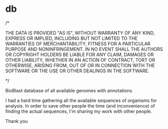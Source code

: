 db
==
/*

THE DATA IS PROVIDED "AS IS", WITHOUT WARRANTY OF ANY KIND, EXPRESS OR
IMPLIED, INCLUDING BUT NOT LIMITED TO THE WARRANTIES OF MERCHANTABILITY,
FITNESS FOR A PARTICULAR PURPOSE AND NONINFRINGEMENT. IN NO EVENT SHALL THE
AUTHORS OR COPYRIGHT HOLDERS BE LIABLE FOR ANY CLAIM, DAMAGES OR OTHER
LIABILITY, WHETHER IN AN ACTION OF CONTRACT, TORT OR OTHERWISE, ARISING FROM,
OUT OF OR IN CONNECTION WITH THE SOFTWARE OR THE USE OR OTHER DEALINGS IN
THE SOFTWARE.

*/

BioBlast database of all available genomes with annotations

I had a hard time gathering all the available sequences of organisms for analysis. In order to save other people the time (and inconvenience) of finding the actual sequences, I'm sharing my work with other people.

Thank you
